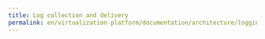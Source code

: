 ```yaml
---
title: Log collection and delivery
permalink: en/virtualization-platform/documentation/architecture/logging/delivery.html
---
```


